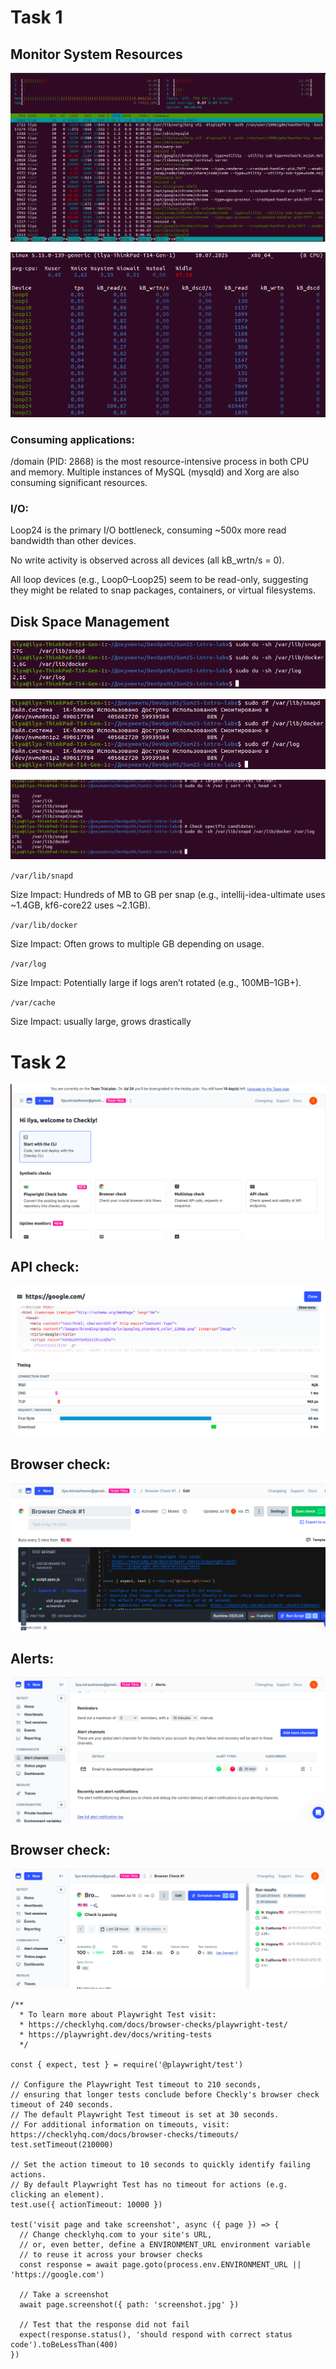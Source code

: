 # Task 1

## Monitor System Resources

![alt text](image-2.png)

![alt text](image-3.png)

### Consuming applications:

/domain (PID: 2868) is the most resource-intensive process in both CPU and memory.
Multiple instances of MySQL (mysqld) and Xorg are also consuming significant resources.

### I/O:

Loop24 is the primary I/O bottleneck, consuming ~500x more read bandwidth than other devices.

No write activity is observed across all devices (all kB_wrtn/s = 0).

All loop devices (e.g., Loop0–Loop25) seem to be read-only, suggesting they might be related to snap packages, containers, or virtual filesystems.

## Disk Space Management

![alt text](image-4.png)

![alt text](image-5.png)

![alt text](image-6.png)

`/var/lib/snapd`

Size Impact: Hundreds of MB to GB per snap (e.g., intellij-idea-ultimate uses ~1.4GB, kf6-core22 uses ~2.1GB).

`/var/lib/docker`

Size Impact: Often grows to multiple GB depending on usage.

`/var/log`

Size Impact: Potentially large if logs aren’t rotated (e.g., 100MB–1GB+).

`/var/cache`

Size Impact: usually large, grows drastically

# Task 2

![alt text](image-7.png)

## API check:

![alt text](image-8.png)

## Browser check:

![alt text](image-9.png)

## Alerts:

![alt text](image-10.png)

## Browser check:

![alt text](image-11.png)

```
/**
  * To learn more about Playwright Test visit:
  * https://checklyhq.com/docs/browser-checks/playwright-test/
  * https://playwright.dev/docs/writing-tests
  */

const { expect, test } = require('@playwright/test')

// Configure the Playwright Test timeout to 210 seconds,
// ensuring that longer tests conclude before Checkly's browser check timeout of 240 seconds.
// The default Playwright Test timeout is set at 30 seconds.
// For additional information on timeouts, visit: https://checklyhq.com/docs/browser-checks/timeouts/
test.setTimeout(210000)

// Set the action timeout to 10 seconds to quickly identify failing actions.
// By default Playwright Test has no timeout for actions (e.g. clicking an element).
test.use({ actionTimeout: 10000 })

test('visit page and take screenshot', async ({ page }) => {
  // Change checklyhq.com to your site's URL,
  // or, even better, define a ENVIRONMENT_URL environment variable
  // to reuse it across your browser checks
  const response = await page.goto(process.env.ENVIRONMENT_URL || 'https://google.com')

  // Take a screenshot
  await page.screenshot({ path: 'screenshot.jpg' })

  // Test that the response did not fail
  expect(response.status(), 'should respond with correct status code').toBeLessThan(400)
})

```

